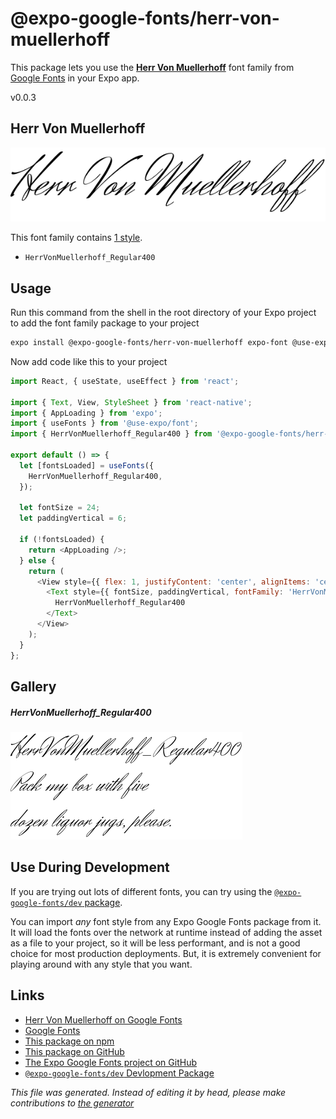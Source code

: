 # @expo-google-fonts/herr-von-muellerhoff

This package lets you use the [**Herr Von Muellerhoff**](https://fonts.google.com/specimen/Herr+Von+Muellerhoff) font family from [Google Fonts](https://fonts.google.com/) in your Expo app.

v0.0.3

## Herr Von Muellerhoff

![Herr Von Muellerhoff](./font-family.png)

This font family contains [1 style](#gallery).

- `HerrVonMuellerhoff_Regular400`

## Usage

Run this command from the shell in the root directory of your Expo project to add the font family package to your project
```sh
expo install @expo-google-fonts/herr-von-muellerhoff expo-font @use-expo/font
```

Now add code like this to your project
```js
import React, { useState, useEffect } from 'react';

import { Text, View, StyleSheet } from 'react-native';
import { AppLoading } from 'expo';
import { useFonts } from '@use-expo/font';
import { HerrVonMuellerhoff_Regular400 } from '@expo-google-fonts/herr-von-muellerhoff';

export default () => {
  let [fontsLoaded] = useFonts({
    HerrVonMuellerhoff_Regular400,
  });

  let fontSize = 24;
  let paddingVertical = 6;

  if (!fontsLoaded) {
    return <AppLoading />;
  } else {
    return (
      <View style={{ flex: 1, justifyContent: 'center', alignItems: 'center' }}>
        <Text style={{ fontSize, paddingVertical, fontFamily: 'HerrVonMuellerhoff_Regular400' }}>
          HerrVonMuellerhoff_Regular400
        </Text>
      </View>
    );
  }
};

```

## Gallery

##### HerrVonMuellerhoff_Regular400
![HerrVonMuellerhoff_Regular400](./8c993280c6ba0eaa30f678b4c9821389abad4632e23c3a1629655afe7f463395.ttf.png)


## Use During Development

If you are trying out lots of different fonts, you can try using the [`@expo-google-fonts/dev` package](https://www.npmjs.com/package/@expo-google-fonts/dev).

You can import *any* font style from any Expo Google Fonts package from it. It will load the fonts
over the network at runtime instead of adding the asset as a file to your project, so it will be 
less performant, and is not a good choice for most production deployments. But, it is extremely convenient
for playing around with any style that you want.

## Links

- [Herr Von Muellerhoff on Google Fonts](https://fonts.google.com/specimen/Herr+Von+Muellerhoff)
- [Google Fonts](https://fonts.google.com/)
- [This package on npm](https://www.npmjs.com/package/@expo-google-fonts/herr-von-muellerhoff)
- [This package on GitHub](https://github.com/expo/google-fonts/tree/master/font-packages/herr-von-muellerhoff)
- [The Expo Google Fonts project on GitHub](https://github.com/expo/google-fonts)
- [`@expo-google-fonts/dev` Devlopment Package](https://github.com/expo/google-fonts/tree/master/font-packages/dev)


*This file was generated. Instead of editing it by head, please make contributions to [the generator](https://github.com/expo/google-fonts/tree/master/packages/generator)*
